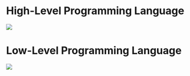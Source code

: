 # High-Level Programming Language

![](https://github.com/JonmarCorpuz/SecondBrain/blob/main/Assets/Whitespace.png)

# Low-Level Programming Language

![](https://github.com/JonmarCorpuz/SecondBrain/blob/main/Assets/Whitespace.png)
